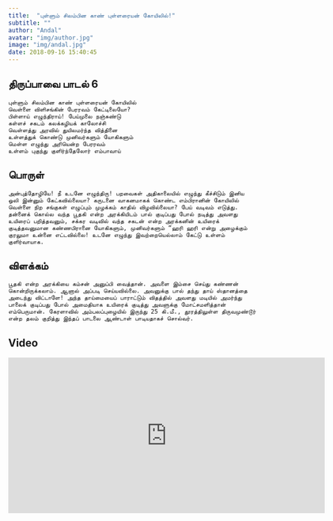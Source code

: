 ```yaml
---
title:  "புள்ளும் சிலம்பின காண் புள்ளரையன் கோயிலில்!"
subtitle: ""
author: "Andal"
avatar: "img/author.jpg"
image: "img/andal.jpg"
date: 2018-09-16 15:40:45
---
```


## திருப்பாவை பாடல் 6

```
புள்ளும் சிலம்பின காண் புள்ளரையன் கோயிலில்
வெள்ளை விளிசங்கின் பேரரவம் கேட்டிலையோ?
பிள்ளாய் எழுந்திராய்! பேய்முலை நஞ்சுண்டு
கள்ளச் சகடம் கலக்கழியக் காலோச்சி
வெள்ளத்து அரவில் துயிலமர்ந்த வித்தினை
உள்ளத்துக் கொண்டு முனிவர்களும் யோகிகளும்
மெள்ள எழுந்து அரியென்ற பேரரவம்
உள்ளம் புகுந்து குளிர்ந்தேலோர் எம்பாவாய்
```

## பொருள்

```
அன்புத்தோழியே! நீ உடனே எழுந்திரு! பறவைகள் அதிகாலையில் எழுந்து கீச்சிடும் இனிய ஒலி இன்னும் கேட்கவில்லையா? கருடனை வாகனமாகக் கொண்ட எம்பிரானின் கோயிலில் வெள்ளை நிற சங்குகள் எழுப்பும் முழக்கம் காதில் விழவில்லையா? பேய் வடிவம் எடுத்து. தன்னைக் கொல்ல வந்த பூதகி என்ற அரக்கியிடம் பால் குடிப்பது போல் நடித்து அவளது உயிரைப் பறித்தவனும், சக்கர வடிவில் வந்த சகடன் என்ற அரக்கனின் உயிரைக் குடித்தவனுமான கண்ணபிரானை யோகிகளும், முனிவர்களும் “ஹரி ஹரி என்று அழைக்கும் குரலுமா உன்னை எட்டவில்லை! உடனே எழுந்து இவற்றையெல்லாம் கேட்டு உள்ளம் குளிர்வாயாக.
```

## விளக்கம்

```
பூதகி என்ற அரக்கியை கம்சன் அனுப்பி வைத்தான். அவளை இம்சை செய்து கண்ணன் கொன்றிருக்கலாம். ஆனால் அப்படி செய்யவில்லை. அவனுக்கு பால் தந்து தாய் ஸ்தானத்தை அடைந்து விட்டாளே! அந்த தாய்மையைப் பாராட்டும் விதத்தில் அவளது மடியில் அமர்ந்து பாலைக் குடிப்பது போல் அமைதியாக உயிரைக் குடித்து அவளுக்கு மோட்சமளித்தான் எம்பெருமான். கேரளாவில் அம்பலப்புழையில் இருந்து 25 கி.மீ., தூரத்திலுள்ள திருவமுண்டூர் என்ற தலம் குறித்து இந்தப் பாடலை ஆண்டாள் பாடியதாகச் சொல்வர்.
```

## Video
<iframe width="640" height="315" src="https://www.youtube.com/embed/yJat2d8A8QM" frameborder="0" allow="autoplay; encrypted-media" allowfullscreen></iframe>